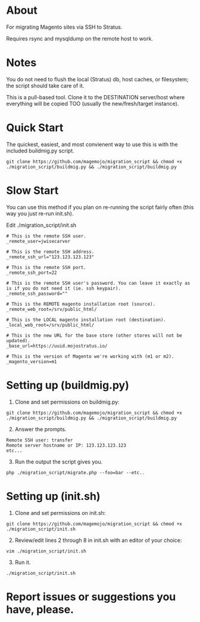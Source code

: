 # About
For migrating Magento sites via SSH to Stratus.

Requires rsync and mysqldump on the remote host to work.

# Notes
You do not need to flush the local (Stratus) db, host caches, or filesystem; the script should take care of it.

This is a pull-based tool. Clone it to the DESTINATION server/host where everything will be copied TOO (usually the new/fresh/target instance).

# Quick Start

The quickest, easiest, and most convienent way to use this is with the included buildmig.py script.

```
git clone https://github.com/magemojo/migration_script && chmod +x ./migration_script/buildmig.py && ./migration_script/buildmig.py
```

# Slow Start

You can use this method if you plan on re-running the script fairly often (this way you just re-run init.sh).

Edit ./migration_script/init.sh

```
# This is the remote SSH user.
_remote_user=jwisecarver

# This is the remote SSH address.
_remote_ssh_url="123.123.123.123"

# This is the remote SSH port.
_remote_ssh_port=22

# This is the remote SSH user's password. You can leave it exactly as is if you do not need it (ie. ssh keypair).
_remote_ssh_password=""

# This is the REMOTE magento installation root (source).
_remote_web_root=/srv/public_html/

# This is the LOCAL magento installation root (destination).
_local_web_root=/srv/public_html/

# This is the new URL for the base store (other stores will not be updated).
_base_url=https://uuid.mojostratus.io/

# This is the version of Magento we're working with (m1 or m2).
_magento_version=m1
```

# Setting up (buildmig.py)
1) Clone and set permissions on buildmig.py:
```
git clone https://github.com/magemojo/migration_script && chmod +x ./migration_script/buildmig.py && ./migration_script/buildmig.py
```

2) Answer the prompts.
```
Remote SSH user: transfer
Remote server hostname or IP: 123.123.123.123
etc...
```

3) Run the output the script gives you.
```
php ./migration_script/migrate.php --foo=bar --etc..
```

# Setting up (init.sh)
1) Clone and set permissions on init.sh:
```
git clone https://github.com/magemojo/migration_script && chmod +x ./migration_script/init.sh
```

2) Review/edit lines 2 through 8 in init.sh with an editor of your choice:
```
vim ./migration_script/init.sh
```

3) Run it.
```
./migration_script/init.sh
```

# Report issues or suggestions you have, please.